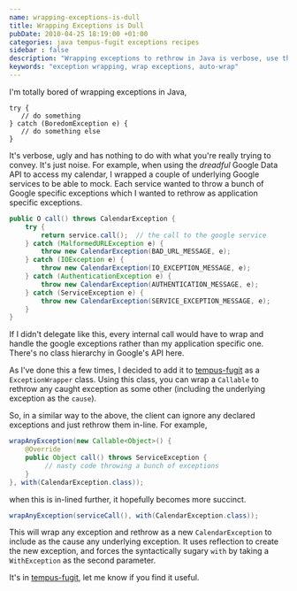 ```yaml
---
name: wrapping-exceptions-is-dull
title: Wrapping Exceptions is Dull
pubDate: 2010-04-25 18:19:00 +01:00
categories: java tempus-fugit exceptions recipes
sidebar : false
description: "Wrapping exceptions to rethrow in Java is verbose, use this handy class to auto-wrap exceptions."
keywords: "exception wrapping, wrap exceptions, auto-wrap"
---
```


I'm totally bored of wrapping exceptions in Java,
  
```
try {
   // do something
} catch (BoredomException e) {
   // do something else
}
```
It's verbose, ugly and has nothing to do with what you're really trying to convey. It's just noise. For example, when using the _dreadful_ Google Data API to access my calendar, I wrapped a couple of underlying Google services to be able to mock. Each service wanted to throw a bunch of Google specific exceptions which I wanted to rethrow as application specific exceptions.

``` java
public O call() throws CalendarException {
    try {
        return service.call();  // the call to the google service
    } catch (MalformedURLException e) {
        throw new CalendarException(BAD_URL_MESSAGE, e);
    } catch (IOException e) {
        throw new CalendarException(IO_EXCEPTION_MESSAGE, e);
    } catch (AuthenticationException e) {
        throw new CalendarException(AUTHENTICATION_MESSAGE, e);
    } catch (ServiceException e) {
        throw new CalendarException(SERVICE_EXCEPTION_MESSAGE, e);
    }
}
```

  
If I didn't delegate like this, every internal call would have to wrap and handle the google exceptions rather than my application specific one. There's no class hierarchy in Google's API here.

As I've done this a few times, I decided to add it to [tempus-fugit](http://tempusfugitlibrary.org/) as a `ExceptionWrapper` class. Using this class, you can wrap a `Callable` to rethrow any caught exception as some other (including the underlying exception as the `cause`).

  
So, in a similar way to the above, the client can ignore any declared
exceptions and just rethrow them in-line. For example,

``` java
wrapAnyException(new Callable<Object>() {
    @Override
    public Object call() throws ServiceException {
         // nasty code throwing a bunch of exceptions
    }
}, with(CalendarException.class));
```
when this is in-lined further, it hopefully becomes more succinct.

``` java
wrapAnyException(serviceCall(), with(CalendarException.class));
```
  
This will wrap any exception and rethrow as a new `CalendarException` to include as the cause any underlying exception. It uses reflection to create the new exception, and forces the syntactically sugary `with` by taking a `WithException` as the second parameter.

  
It's in [tempus-fugit](http://tempusfugitlibrary.org/), let me know if you find it useful.




